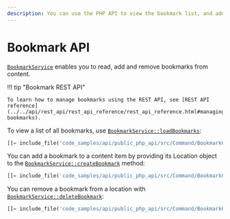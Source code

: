 ```yaml
---
description: You can use the PHP API to view the bookmark list, and add or remove content from it.
---
```


# Bookmark API

[`BookmarkService`](/api/php_api/php_api_reference/classes/Ibexa-Contracts-Core-Repository-BookmarkService.html) enables you to read, add and remove bookmarks from content.

!!! tip "Bookmark REST API"

    To learn how to manage bookmarks using the REST API, see [REST API reference](../../api/rest_api/rest_api_reference/rest_api_reference.html#managing-bookmarks).

To view a list of all bookmarks, use [`BookmarkService::loadBookmarks`](/api/php_api/php_api_reference/classes/Ibexa-Contracts-Core-Repository-BookmarkService.html#method_loadBookmarks):

``` php
[[= include_file('code_samples/api/public_php_api/src/Command/BookmarkCommand.php', 48, 55) =]]
```

You can add a bookmark to a content item by providing its Location object to the [`BookmarkService::createBookmark`](/api/php_api/php_api_reference/classes/Ibexa-Contracts-Core-Repository-BookmarkService.html#method_createBookmark) method:

``` php
[[= include_file('code_samples/api/public_php_api/src/Command/BookmarkCommand.php', 42, 45) =]]
```

You can remove a bookmark from a location with [`BookmarkService::deleteBookmark`](/api/php_api/php_api_reference/classes/Ibexa-Contracts-Core-Repository-BookmarkService.html#method_deleteBookmark):

``` php
[[= include_file('code_samples/api/public_php_api/src/Command/BookmarkCommand.php', 57, 58) =]]
```
